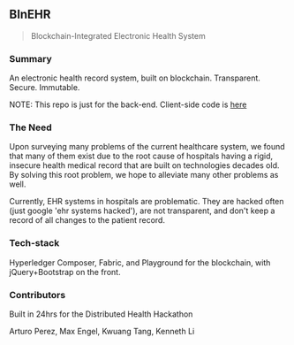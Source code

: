 BInEHR
---
> Blockchain-Integrated Electronic Health System

### Summary
An electronic health record system, built on blockchain. Transparent. Secure. Immutable.

NOTE: This repo is just for the back-end. Client-side code is [here](https://github.com/cktang88/blockchain-hackathon-client)

### The Need
Upon surveying many problems of the current healthcare system, we found that many of them exist due to the root cause of hospitals having a rigid, insecure health medical record that are built on technologies decades old. By solving this root problem, we hope to alleviate many other problems as well.

Currently, EHR systems in hospitals are problematic. They are hacked often (just google 'ehr systems hacked'), are not transparent, and don't keep a record of all changes to the patient record.

### Tech-stack
Hyperledger Composer, Fabric, and Playground for the blockchain, with jQuery+Bootstrap on the front.

### Contributors
Built in 24hrs for the Distributed Health Hackathon

Arturo Perez, Max Engel, Kwuang Tang, Kenneth Li
